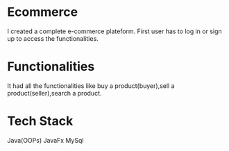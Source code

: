# Ecommerce
I created a complete e-commerce plateform.
First user has to log in or sign up to access the functionalities.
# Functionalities
It had all the functionalities like buy a product(buyer),sell a product(seller),search a product.
# Tech Stack
Java(OOPs)
JavaFx
MySql

